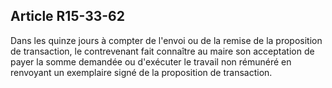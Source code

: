 Article R15-33-62
----
Dans les quinze jours à compter de l'envoi ou de la remise de la proposition de
transaction, le contrevenant fait connaître au maire son acceptation de payer la
somme demandée ou d'exécuter le travail non rémunéré en renvoyant un exemplaire
signé de la proposition de transaction.
